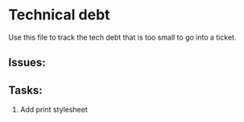 # Technical debt
Use this file to track the tech debt that is too small to go into a ticket.

## Issues:

## Tasks:
1. Add print stylesheet
